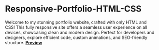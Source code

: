 # Responsive-Portfolio-HTML-CSS
Welcome to my stunning portfolio website, crafted with only HTML and CSS! This fully responsive site offers a seamless user experience on all devices, showcasing clean and modern design. Perfect for developers and designers, explore efficient code, custom animations, and SEO-friendly structure. 
<a href="https://saifulislaam.github.io/"><b>Preview</b></a>
